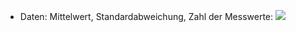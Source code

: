 - Daten: Mittelwert, Standardabweichung, Zahl der Messwerte:
![](Pasted%20image%2020240418095648.png)
